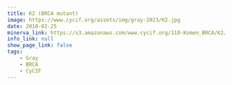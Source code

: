 ```yaml
---
title: K2 (BRCA mutant)
image: https://www.cycif.org/assets/img/gray-2023/K2.jpg
date: 2010-02-25
minerva_link: https://s3.amazonaws.com/www.cycif.org/110-Komen_BRCA/K2/index.html
info_link: null
show_page_link: false
tags:
    - Gray
    - BRCA
    - CyCIF
---
```


